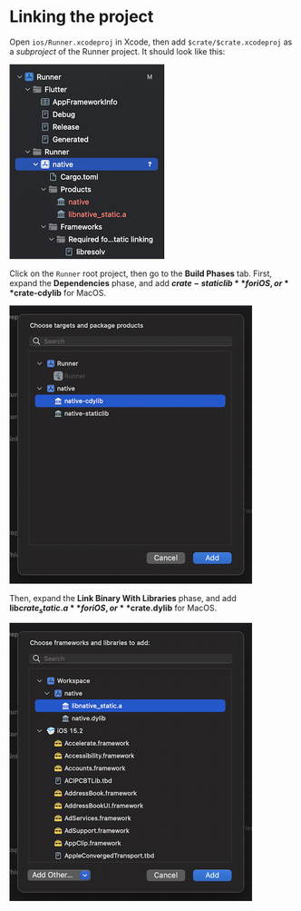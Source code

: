 # Linking the project

Open `ios/Runner.xcodeproj` in Xcode, then add `$crate/$crate.xcodeproj` as a *subproject*
of the Runner project. It should look like this:

![proj-tree](ios_proj_tree.png)

Click on the `Runner` root project, then go to the **Build Phases** tab.
First, expand the **Dependencies** phase, and add **$crate-staticlib**
for iOS, or **$crate-cdylib** for MacOS.

![dep-phase](ios_dep_phase.png)

Then, expand the **Link Binary With Libraries** phase, and add **lib$crate_static.a**
for iOS, or **$crate.dylib** for MacOS.

![link-phase](ios_link_phase.png)
